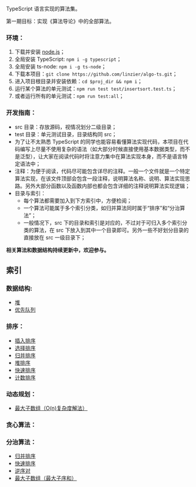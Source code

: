 TypeScript 语言实现的算法集。

第一期目标：实现《算法导论》中的全部算法。

### 环境：
1. 下载并安装 [node.js](https://nodejs.org/en/download/)；
2. 全局安装 TypeScript: `npm i -g typescript`；
3. 全局安装 ts-node: `npm i -g ts-node`；
4. 下载本项目：`git clone https://github.com/linzier/algo-ts.git`；
5. 进入项目根目录并安装依赖：`cd $proj_dir && npm i`；
6. 运行某个算法的单元测试：`npm run test test/insertsort.test.ts`；
7. 或者运行所有的单元测试：`npm run test:all`；

### 开发指南：
- src 目录：存放源码，视情况划分二级目录；
- test 目录：单元测试目录，目录结构同 src；
- 为了让不太熟悉 TypeScript 的同学也能容易看懂算法实现代码，本项目在代码编写上尽量不使用复杂的语法（如大部分时候直接使用基本数据类型，而不是泛型），让大家在阅读代码时将注意力集中在算法实现本身，而不是语言特定语法中；
- 注释：为便于阅读，代码尽可能包含详尽的注释。一般一个文件就是一个特定算法实现，在该文件顶部会包含一段注释，说明算法名称、说明、算法实现思路。另外大部分函数以及函数内部也都会包含详细的注释说明算法实现逻辑；
- 目录与索引：
  - 每个算法都需要加入到下方索引中，方便检阅；
  - 一个算法可能属于多个索引分类，如归并算法同时属于“排序”和“分治算法”；
  - 一般情况下，src 下的目录和索引是对应的，不过对于可归入多个索引分类的算法，在 src 下放入到其中一个目录即可。另外一些不好划分目录的直接放在 src 一级目录下；

**相关算法和数据结构持续更新中，欢迎参与。**

索引
------

### 数据结构:
- [堆](./src/data-structure/heap.ts)
- [优先队列](./src/data-structure/priority-queue.ts)

### 排序：
- [插入排序](./src/sort/insert-sort.ts)
- [选择排序](./src/sort/select-sort.ts)
- [归并排序](./src/sort/merge-sort.ts)
- [堆排序](./src/sort/heap-sort.ts)
- [快速排序](./src/sort/quick-sort.ts)
- [计数排序](./src/sort/count-sort.ts)

### 动态规划：
- [最大子数组（O(n)复杂度解法）](./src/dp/maximum-subarray.ts)

### 贪心算法：

### 分治算法：
- [归并排序](./src/sort/merge-sort.ts)
- [快速排序](./src/sort/quick-sort.ts)
- [逆序对](./src/divide-and-conquer/inversion-pair.ts)
- [最大子数组（最大子序和）](./src/divide-and-conquer/maximum-subarray.ts)
